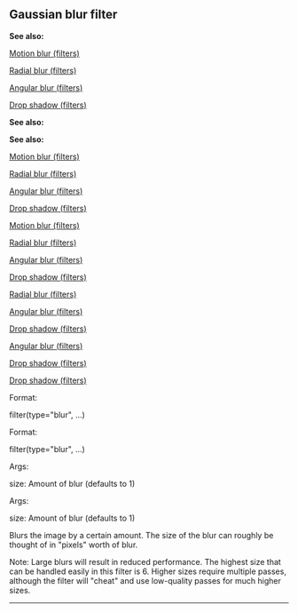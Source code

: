 

 Gaussian blur filter
----------------------




**See also:** 


[Motion blur (filters)](#/{notes}/filters/motion_blur) 

[Radial blur (filters)](#/{notes}/filters/radial_blur) 

[Angular blur (filters)](#/{notes}/filters/angular_blur) 

[Drop shadow (filters)](#/{notes}/filters/drop_shadow) 






**See also:** 

**See also:**

[Motion blur (filters)](#/{notes}/filters/motion_blur) 

[Radial blur (filters)](#/{notes}/filters/radial_blur) 

[Angular blur (filters)](#/{notes}/filters/angular_blur) 

[Drop shadow (filters)](#/{notes}/filters/drop_shadow) 




[Motion blur (filters)](#/{notes}/filters/motion_blur)

[Radial blur (filters)](#/{notes}/filters/radial_blur) 

[Angular blur (filters)](#/{notes}/filters/angular_blur) 

[Drop shadow (filters)](#/{notes}/filters/drop_shadow) 



[Radial blur (filters)](#/{notes}/filters/radial_blur)

[Angular blur (filters)](#/{notes}/filters/angular_blur) 

[Drop shadow (filters)](#/{notes}/filters/drop_shadow) 


[Angular blur (filters)](#/{notes}/filters/angular_blur)

[Drop shadow (filters)](#/{notes}/filters/drop_shadow) 

[Drop shadow (filters)](#/{notes}/filters/drop_shadow)


 Format:
 

 filter(type="blur", ...)
 


 Format:


 filter(type="blur", ...)



 Args:
 

 size: Amount of blur (defaults to 1)
 


 Args:


 size: Amount of blur (defaults to 1)


 Blurs the image by a certain amount. The size of the blur can roughly be
thought of in "pixels" worth of blur.




 Note: Large blurs will result in reduced performance. The
highest size that can be handled easily in this filter is 6. Higher sizes
require multiple passes, although the filter will "cheat" and use low-quality
passes for much higher sizes.





---


